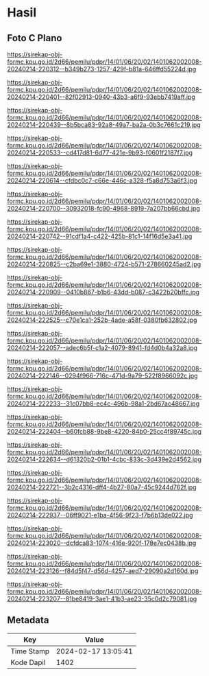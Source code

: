 # Hasil

## Foto C Plano

https://sirekap-obj-formc.kpu.go.id/2d66/pemilu/pdpr/14/01/06/20/02/1401062002008-20240214-220312--b349b273-1257-429f-b81a-646ffd55224d.jpg

https://sirekap-obj-formc.kpu.go.id/2d66/pemilu/pdpr/14/01/06/20/02/1401062002008-20240214-220401--82f02913-0940-43b3-a6f9-93ebb7419aff.jpg

https://sirekap-obj-formc.kpu.go.id/2d66/pemilu/pdpr/14/01/06/20/02/1401062002008-20240214-220439--8b5bca83-92a8-49a7-ba2a-0b3c7661c219.jpg

https://sirekap-obj-formc.kpu.go.id/2d66/pemilu/pdpr/14/01/06/20/02/1401062002008-20240214-220533--cd417d81-6d77-421e-9b93-f0601f2187f7.jpg

https://sirekap-obj-formc.kpu.go.id/2d66/pemilu/pdpr/14/01/06/20/02/1401062002008-20240214-220614--cfdbc0c7-c66e-446c-a328-f5a8d753a6f3.jpg

https://sirekap-obj-formc.kpu.go.id/2d66/pemilu/pdpr/14/01/06/20/02/1401062002008-20240214-220700--30932018-fc90-4968-8919-7a207bb66cbd.jpg

https://sirekap-obj-formc.kpu.go.id/2d66/pemilu/pdpr/14/01/06/20/02/1401062002008-20240214-220742--91cdf1a4-c422-425b-81c1-14f16d5e3a41.jpg

https://sirekap-obj-formc.kpu.go.id/2d66/pemilu/pdpr/14/01/06/20/02/1401062002008-20240214-220825--c2ba69e1-3880-4724-b571-278660245ad2.jpg

https://sirekap-obj-formc.kpu.go.id/2d66/pemilu/pdpr/14/01/06/20/02/1401062002008-20240214-220909--0410b867-b1b6-43dd-b087-c3422b20bffc.jpg

https://sirekap-obj-formc.kpu.go.id/2d66/pemilu/pdpr/14/01/06/20/02/1401062002008-20240214-222525--c70e1ca1-252b-4ade-a58f-0380fb632802.jpg

https://sirekap-obj-formc.kpu.go.id/2d66/pemilu/pdpr/14/01/06/20/02/1401062002008-20240214-222057--adec6b5f-c1a2-4079-8941-fd4d0b4a32a8.jpg

https://sirekap-obj-formc.kpu.go.id/2d66/pemilu/pdpr/14/01/06/20/02/1401062002008-20240214-222146--0294f966-716c-471d-9a79-522f8966092c.jpg

https://sirekap-obj-formc.kpu.go.id/2d66/pemilu/pdpr/14/01/06/20/02/1401062002008-20240214-222233--31c07bb8-ec4c-496b-98a1-2bd67ac48667.jpg

https://sirekap-obj-formc.kpu.go.id/2d66/pemilu/pdpr/14/01/06/20/02/1401062002008-20240214-222404--b60fcb88-9be8-4220-84b0-25cc4f89745c.jpg

https://sirekap-obj-formc.kpu.go.id/2d66/pemilu/pdpr/14/01/06/20/02/1401062002008-20240214-222634--d61320b2-01b1-4cbc-833c-3d439e2d4562.jpg

https://sirekap-obj-formc.kpu.go.id/2d66/pemilu/pdpr/14/01/06/20/02/1401062002008-20240214-222721--3b2c4316-dff4-4b27-80a7-45c9244d762f.jpg

https://sirekap-obj-formc.kpu.go.id/2d66/pemilu/pdpr/14/01/06/20/02/1401062002008-20240214-222937--06ff9021-e1ba-4f56-9f23-f7b6b13de022.jpg

https://sirekap-obj-formc.kpu.go.id/2d66/pemilu/pdpr/14/01/06/20/02/1401062002008-20240214-223020--dcfdca83-1074-416e-920f-178e7ec0438b.jpg

https://sirekap-obj-formc.kpu.go.id/2d66/pemilu/pdpr/14/01/06/20/02/1401062002008-20240214-223126--f84d5f47-d56d-4257-aed7-29090a2d160d.jpg

https://sirekap-obj-formc.kpu.go.id/2d66/pemilu/pdpr/14/01/06/20/02/1401062002008-20240214-223207--81be8419-3ae1-41b3-ae23-35c0d2c79081.jpg


## Metadata

| Key        | Value               |
| ---------- | ------------------- |
| Time Stamp | 2024-02-17 13:05:41 |
| Kode Dapil | 1402                |



